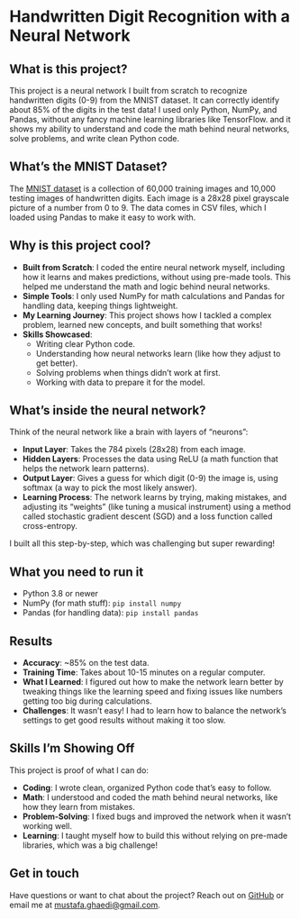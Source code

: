# Handwritten Digit Recognition with a Neural Network

## What is this project?
This project is a neural network I built from scratch to recognize handwritten digits (0-9) from the MNIST dataset. It can correctly identify about 85% of the digits in the test data! I used only Python, NumPy, and Pandas, without any fancy machine learning libraries like TensorFlow.
and it shows my ability to understand and code the math behind neural networks, solve problems, and write clean Python code.


## What’s the MNIST Dataset?
The [MNIST dataset](https://www.kaggle.com/datasets/oddrationale/mnist-in-csv) is a collection of 60,000 training images and 10,000 testing images of handwritten digits. Each image is a 28x28 pixel grayscale picture of a number from 0 to 9. The data comes in CSV files, which I loaded using Pandas to make it easy to work with.

## Why is this project cool?
- **Built from Scratch**: I coded the entire neural network myself, including how it learns and makes predictions, without using pre-made tools. This helped me understand the math and logic behind neural networks.
- **Simple Tools**: I only used NumPy for math calculations and Pandas for handling data, keeping things lightweight.
- **My Learning Journey**: This project shows how I tackled a complex problem, learned new concepts, and built something that works!
- **Skills Showcased**:
  - Writing clear Python code.
  - Understanding how neural networks learn (like how they adjust to get better).
  - Solving problems when things didn’t work at first.
  - Working with data to prepare it for the model.

## What’s inside the neural network?
Think of the neural network like a brain with layers of “neurons”:
- **Input Layer**: Takes the 784 pixels (28x28) from each image.
- **Hidden Layers**: Processes the data using ReLU (a math function that helps the network learn patterns).
- **Output Layer**: Gives a guess for which digit (0-9) the image is, using softmax (a way to pick the most likely answer).
- **Learning Process**: The network learns by trying, making mistakes, and adjusting its “weights” (like tuning a musical instrument) using a method called stochastic gradient descent (SGD) and a loss function called cross-entropy.

I built all this step-by-step, which was challenging but super rewarding!

## What you need to run it
- Python 3.8 or newer
- NumPy (for math stuff): `pip install numpy`
- Pandas (for handling data): `pip install pandas`

## Results
- **Accuracy**: ~85% on the test data.
- **Training Time**: Takes about 10-15 minutes on a regular computer.
- **What I Learned**: I figured out how to make the network learn better by tweaking things like the learning speed and fixing issues like numbers getting too big during calculations.
- **Challenges**: It wasn’t easy! I had to learn how to balance the network’s settings to get good results without making it too slow.

## Skills I’m Showing Off
This project is proof of what I can do:
- **Coding**: I wrote clean, organized Python code that’s easy to follow.
- **Math**: I understood and coded the math behind neural networks, like how they learn from mistakes.
- **Problem-Solving**: I fixed bugs and improved the network when it wasn’t working well.
- **Learning**: I taught myself how to build this without relying on pre-made libraries, which was a big challenge!


## Get in touch
Have questions or want to chat about the project? Reach out on [GitHub](https://github.com/mostafa-ghaedi) or email me at mustafa.ghaedi@gmail.com.
